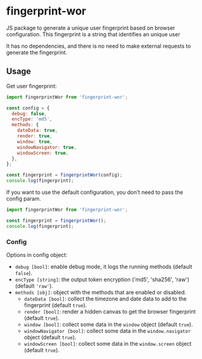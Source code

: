 # fingerprint-wor
JS package to generate a unique user fingerprint based on browser configuration.
This fingerprint is a string that identifies an unique user

It has no dependencies, and there is no need to make external requests to generate the fingerprint.

## Usage

Get user fingerprint:
```javascript
import fingerprintWor from 'fingerprint-wor';

const config = {
  debug: false,
  encType: 'md5',
  methods: {
    dateData: true,
    render: true,
    window: true,
    windowNavigator: true,
    windowScreen: true,
  },
};

const fingerprint = fingerprintWor(config);
console.log(fingerprint);
```
If you want to use the default configuration, you don't need to pass the config param.
```javascript
import fingerprintWor from 'fingerprint-wor';

const fingerprint = fingerprintWor();
console.log(fingerprint);
```

### Config
Options in config object:
- `debug [bool]`: enable debug mode, it logs the running methods (default `false`).
- `encType [string]`: the output token encryption ('md5', 'sha256', 'raw') (default `'raw'`).
- `methods [obj]`: object with the methods that are enabled or disabled.
  -  `dateData [bool]`: collect the timezone and date data to add to the fingerprint (default `true`).
  -  `render [bool]`: render a hidden canvas to get the browser fingerprint (default `true`).
  -  `window [bool]`: collect some data in the `window` object (default `true`).
  -  `windowNavigator [bool]`: collect some data in the `window.navigator` object (default `true`).
  -  `windowScreen [bool]`: collect some data in the `window.screen` object (default `true`).
    